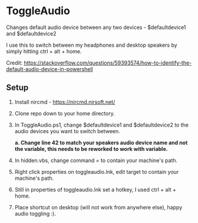 # ToggleAudio

Changes default audio device between any two devices - $defaultdevice1 and $defaultdevice2

I use this to switch between my headphones and desktop speakers by simply hitting ctrl + alt + home.

Credit: https://stackoverflow.com/questions/59393574/how-to-identify-the-default-audio-device-in-powershell

## Setup

1. Install nircmd - https://nircmd.nirsoft.net/

2. Clone repo down to your home directory.

3. In ToggleAudio.ps1, change $defaultdevice1 and $defaultdevice2 to the audio devices you want to switch between. 
   
   **a. Change line 42 to match your speakers audio device name and not the variable, this needs to be reworked to work with variable.**

4. In hidden.vbs, change command =  to contain your machine's path.

5. Right click properties on toggleaudio.lnk, edit target to contain your machine's path. 

6. Still in properties of toggleaudio.lnk set a hotkey, I used ctrl + alt + home.

7. Place shortcut on desktop (will not work from anywhere else), happy audio toggling :).
